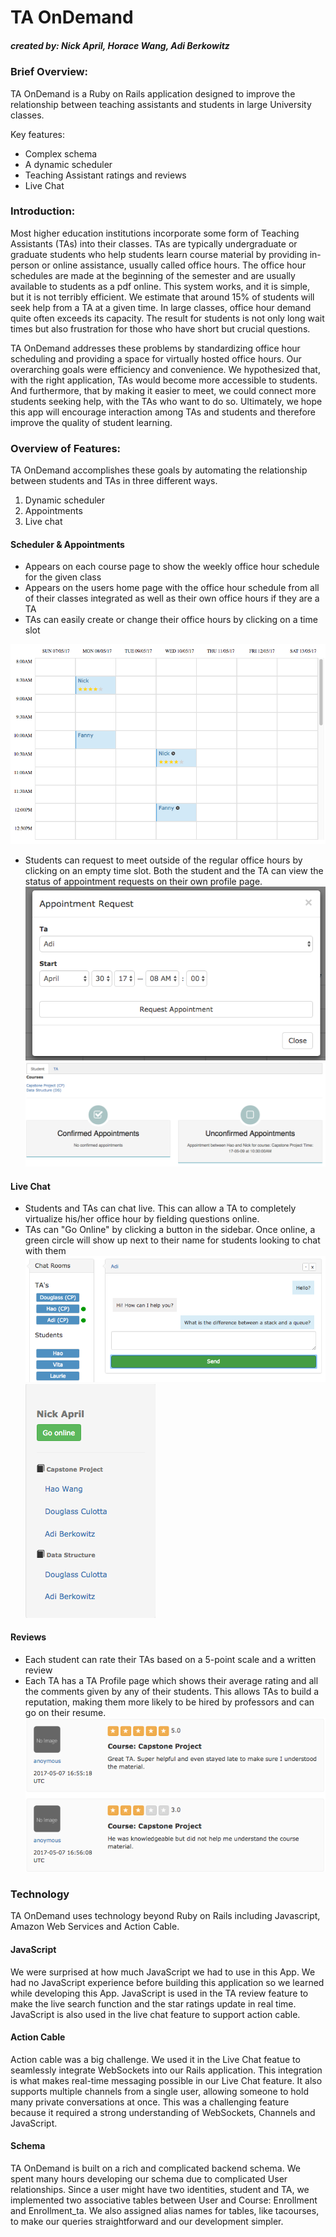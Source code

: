 # TA OnDemand  
##### *created by: Nick April, Horace Wang, Adi Berkowitz*

### Brief Overview:
TA OnDemand is a Ruby on Rails application designed to improve the relationship between teaching assistants and students in large University classes. 

Key features:
* Complex schema
* A dynamic scheduler
* Teaching Assistant ratings and reviews
* Live Chat

### Introduction:

Most higher education institutions incorporate some form of Teaching Assistants (TAs) into their classes. TAs are typically undergraduate or graduate students who help students learn course material by providing in-person or online assistance, usually called office hours. The office hour schedules are made at the beginning of the semester and are usually available to students as a pdf online. This system works, and it is simple, but it is not terribly efficient. We estimate that around 15% of students will seek help from a TA at a given time. In large classes, office hour demand quite often exceeds its capacity. The result for students is not only long wait times but also frustration for those who have short but crucial questions. 

TA OnDemand addresses these problems by standardizing office hour scheduling and providing a space for virtually hosted office hours. Our overarching goals were efficiency and convenience. We hypothesized that, with the right application, TAs would become more accessible to students. And furthermore, that by making it easier to meet, we could connect more students seeking help, with the TAs who want to do so. Ultimately, we hope this app will encourage interaction among TAs and students and therefore improve the quality of student learning.

### Overview of Features:

TA OnDemand accomplishes these goals by automating the relationship between students and TAs in three different ways.

1. Dynamic scheduler
2. Appointments
3. Live chat

#### Scheduler & Appointments
- Appears on each course page to show the weekly office hour schedule for the given class
- Appears on the users home page with the office hour schedule from all of their classes integrated as well as their own office hours if they are a TA
- TAs can easily create or change their office hours by clicking on a time slot

![image](app/assets/images/Schedule2.png)

- Students can request to meet outside of the regular office hours by clicking on an empty time slot. Both the student and the TA can view the status of appointment requests on their own profile page.
![image](app/assets/images/apntmnt.png)
![image](app/assets/images/appointment-confirm.png)

#### Live Chat
- Students and TAs can chat live. This can allow a TA to completely virtualize his/her office hour by fielding questions online.
- TAs can "Go Online" by clicking a button in the sidebar. Once online, a green circle will show up next to their name for students looking to chat with them
![image](app/assets/images/chat.png)
![image](app/assets/images/sidebar.png)


#### Reviews
- Each student can rate their TAs based on a 5-point scale and a written review
- Each TA has a TA Profile page which shows their average rating and all the comments given by any of their students. This allows TAs to build a reputation, making them more likely to be hired by professors and can go on their resume.
![image](app/assets/images/reviews.png)

### Technology
TA OnDemand uses technology beyond Ruby on Rails including Javascript, Amazon Web Services and Action Cable. 

#### JavaScript
We were surprised at how much JavaScript we had to use in this App. We had no JavaScript experience before building this application so we learned while developing this App. JavaScript is used in the TA review feature to make the live search function and the star ratings update in real time. JavaScript is also used in the live chat feature to support action cable.

#### Action Cable
Action cable was a big challenge. We used it in the Live Chat featue to seamlessly integrate WebSockets into our Rails application. This integration is what makes real-time messaging possible in our Live Chat feature. It also supports multiple channels from a single user, allowing someone to hold many private conversations at once. This was a challenging feature because it required a strong understanding of WebSockets, Channels and JavaScript.

#### Schema
TA OnDemand is built on a rich and complicated backend schema. We spent many hours developing our schema due to complicated User relationships. Since a user might have two identities, student and TA, we implemented two associative tables between User and Course: Enrollment and Enrollment_ta.  We also assigned alias names for tables, like tacourses, to make our queries straightforward and our development simpler.



